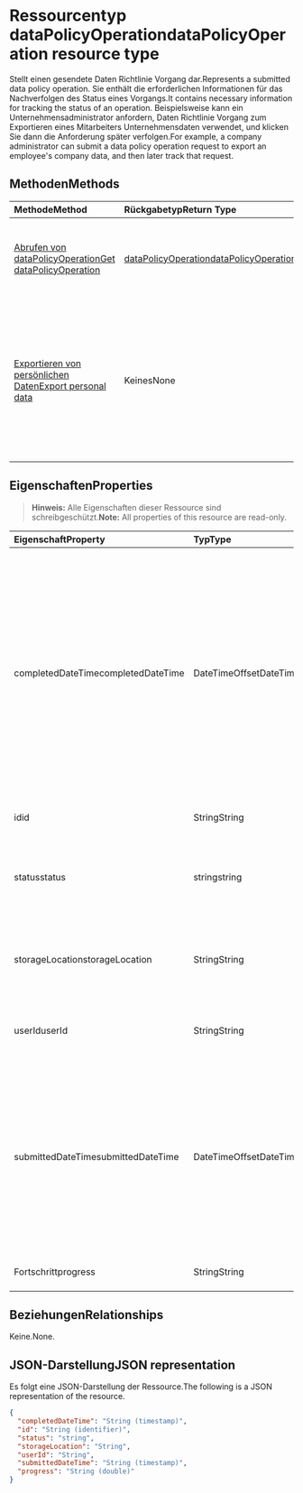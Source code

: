 # <a name="datapolicyoperation-resource-type"></a><span data-ttu-id="d17da-101">Ressourcentyp dataPolicyOperation</span><span class="sxs-lookup"><span data-stu-id="d17da-101">dataPolicyOperation resource type</span></span>

<span data-ttu-id="d17da-102">Stellt einen gesendete Daten Richtlinie Vorgang dar.</span><span class="sxs-lookup"><span data-stu-id="d17da-102">Represents a submitted data policy operation.</span></span> <span data-ttu-id="d17da-103">Sie enthält die erforderlichen Informationen für das Nachverfolgen des Status eines Vorgangs.</span><span class="sxs-lookup"><span data-stu-id="d17da-103">It contains necessary information for tracking the status of an operation.</span></span> <span data-ttu-id="d17da-104">Beispielsweise kann ein Unternehmensadministrator anfordern, Daten Richtlinie Vorgang zum Exportieren eines Mitarbeiters Unternehmensdaten verwendet, und klicken Sie dann die Anforderung später verfolgen.</span><span class="sxs-lookup"><span data-stu-id="d17da-104">For example, a company administrator can submit a data policy operation request to export an employee's company data, and then later track that request.</span></span>

## <a name="methods"></a><span data-ttu-id="d17da-105">Methoden</span><span class="sxs-lookup"><span data-stu-id="d17da-105">Methods</span></span>

| <span data-ttu-id="d17da-106">Methode</span><span class="sxs-lookup"><span data-stu-id="d17da-106">Method</span></span>           | <span data-ttu-id="d17da-107">Rückgabetyp</span><span class="sxs-lookup"><span data-stu-id="d17da-107">Return Type</span></span>    |<span data-ttu-id="d17da-108">Beschreibung</span><span class="sxs-lookup"><span data-stu-id="d17da-108">Description</span></span>|
|:---------------|:--------|:----------|
|[<span data-ttu-id="d17da-109">Abrufen von dataPolicyOperation</span><span class="sxs-lookup"><span data-stu-id="d17da-109">Get dataPolicyOperation</span></span>](../api/datapolicyoperation-get.md) | [<span data-ttu-id="d17da-110">dataPolicyOperation</span><span class="sxs-lookup"><span data-stu-id="d17da-110">dataPolicyOperation</span></span>](datapolicyoperation.md) |<span data-ttu-id="d17da-111">Rufen Sie die Eigenschaften des **DataPolicyOperation** -Objekts ab.</span><span class="sxs-lookup"><span data-stu-id="d17da-111">Retrieve properties of the **dataPolicyOperation** object.</span></span>|
|[<span data-ttu-id="d17da-112">Exportieren von persönlichen Daten</span><span class="sxs-lookup"><span data-stu-id="d17da-112">Export personal data</span></span>](../api/user-exportpersonaldata.md) | <span data-ttu-id="d17da-113">Keines</span><span class="sxs-lookup"><span data-stu-id="d17da-113">None</span></span> |<span data-ttu-id="d17da-114">Fordern Sie Daten Richtlinie Vorgang zur Organisationseinheit Benutzerdaten exportieren, die später mithilfe [DataPolicyOperation](../api/datapolicyoperation-get.md) wiedergegeben werden können</span><span class="sxs-lookup"><span data-stu-id="d17da-114">Submit a data policy operation request to export organizational user's data which can later be read using [Get dataPolicyOperation](../api/datapolicyoperation-get.md)</span></span>|

## <a name="properties"></a><span data-ttu-id="d17da-115">Eigenschaften</span><span class="sxs-lookup"><span data-stu-id="d17da-115">Properties</span></span>

> <span data-ttu-id="d17da-116">**Hinweis:** Alle Eigenschaften dieser Ressource sind schreibgeschützt.</span><span class="sxs-lookup"><span data-stu-id="d17da-116">**Note:** All properties of this resource are read-only.</span></span>

| <span data-ttu-id="d17da-117">Eigenschaft</span><span class="sxs-lookup"><span data-stu-id="d17da-117">Property</span></span>     | <span data-ttu-id="d17da-118">Typ</span><span class="sxs-lookup"><span data-stu-id="d17da-118">Type</span></span>   |<span data-ttu-id="d17da-119">Beschreibung</span><span class="sxs-lookup"><span data-stu-id="d17da-119">Description</span></span>|
|:---------------|:--------|:----------|
|<span data-ttu-id="d17da-120">completedDateTime</span><span class="sxs-lookup"><span data-stu-id="d17da-120">completedDateTime</span></span>|<span data-ttu-id="d17da-121">DateTimeOffset</span><span class="sxs-lookup"><span data-stu-id="d17da-121">DateTimeOffset</span></span>|<span data-ttu-id="d17da-122">Stellt die bei die Anforderung für diese Richtlinie Datenvorgangs, in UTC-Zeit mit abgeschlossen wurde im ISO 8601-Format.</span><span class="sxs-lookup"><span data-stu-id="d17da-122">Represents when the request for this data policy operation was completed, in UTC time, using the ISO 8601 format.</span></span> <span data-ttu-id="d17da-123">Mitternacht UTC-Zeit am 1. Januar 2014 würde z. B. wie folgt aussehen: `'2014-01-01T00:00:00Z'`.</span><span class="sxs-lookup"><span data-stu-id="d17da-123">For example, midnight UTC on Jan 1, 2014 would look like this: `'2014-01-01T00:00:00Z'`.</span></span> <span data-ttu-id="d17da-124">"NULL", bis der Vorgang abgeschlossen ist.</span><span class="sxs-lookup"><span data-stu-id="d17da-124">Null until the operation completes.</span></span>|
|<span data-ttu-id="d17da-125">id</span><span class="sxs-lookup"><span data-stu-id="d17da-125">id</span></span>|<span data-ttu-id="d17da-126">String</span><span class="sxs-lookup"><span data-stu-id="d17da-126">String</span></span>| <span data-ttu-id="d17da-127">Eindeutiger Schlüssel für diesen Vorgang.</span><span class="sxs-lookup"><span data-stu-id="d17da-127">Unique key for this operation.</span></span> |
|<span data-ttu-id="d17da-128">status</span><span class="sxs-lookup"><span data-stu-id="d17da-128">status</span></span>|<span data-ttu-id="d17da-129">string</span><span class="sxs-lookup"><span data-stu-id="d17da-129">string</span></span>| <span data-ttu-id="d17da-130">Mögliche Werte sind: `notStarted`, `running`, `complete`, `failed` und `unknownFutureValue`.</span><span class="sxs-lookup"><span data-stu-id="d17da-130">Possible values are: `notStarted`, `running`, `complete`, `failed`, `unknownFutureValue`.</span></span>|
|<span data-ttu-id="d17da-131">storageLocation</span><span class="sxs-lookup"><span data-stu-id="d17da-131">storageLocation</span></span>|<span data-ttu-id="d17da-132">String</span><span class="sxs-lookup"><span data-stu-id="d17da-132">String</span></span>|<span data-ttu-id="d17da-133">Der URL-Adresse an, in dem Daten für exportanforderungen exportiert werden.</span><span class="sxs-lookup"><span data-stu-id="d17da-133">The URL location to where data is being exported for export requests.</span></span>|
|<span data-ttu-id="d17da-134">userId</span><span class="sxs-lookup"><span data-stu-id="d17da-134">userId</span></span>|<span data-ttu-id="d17da-135">String</span><span class="sxs-lookup"><span data-stu-id="d17da-135">String</span></span>|<span data-ttu-id="d17da-136">Die Id für den Benutzer, auf dem die Operation ausgeführt wird.</span><span class="sxs-lookup"><span data-stu-id="d17da-136">The id for the user on whom the operation is performed.</span></span>|
|<span data-ttu-id="d17da-137">submittedDateTime</span><span class="sxs-lookup"><span data-stu-id="d17da-137">submittedDateTime</span></span>|<span data-ttu-id="d17da-138">DateTimeOffset</span><span class="sxs-lookup"><span data-stu-id="d17da-138">DateTimeOffset</span></span>|<span data-ttu-id="d17da-139">Stellt die bei die Anforderung für diesen Datenvorgang im ISO 8601-Format verwenden übermittelt wurde, im UTC-Zeit.</span><span class="sxs-lookup"><span data-stu-id="d17da-139">Represents when the request for this data operation was submitted, in UTC time, using the ISO 8601 format.</span></span> <span data-ttu-id="d17da-140">Mitternacht UTC-Zeit am 1. Januar 2014 würde z. B. wie folgt aussehen: `'2014-01-01T00:00:00Z'`</span><span class="sxs-lookup"><span data-stu-id="d17da-140">For example, midnight UTC on Jan 1, 2014 would look like this: `'2014-01-01T00:00:00Z'`</span></span>|
|<span data-ttu-id="d17da-141">Fortschritt</span><span class="sxs-lookup"><span data-stu-id="d17da-141">progress</span></span>|<span data-ttu-id="d17da-142">String</span><span class="sxs-lookup"><span data-stu-id="d17da-142">String</span></span>|<span data-ttu-id="d17da-143">Gibt den Fortschritt eines Vorgangs an.</span><span class="sxs-lookup"><span data-stu-id="d17da-143">Specifies the progress of an operation.</span></span>|

## <a name="relationships"></a><span data-ttu-id="d17da-144">Beziehungen</span><span class="sxs-lookup"><span data-stu-id="d17da-144">Relationships</span></span>
<span data-ttu-id="d17da-145">Keine.</span><span class="sxs-lookup"><span data-stu-id="d17da-145">None.</span></span>


## <a name="json-representation"></a><span data-ttu-id="d17da-146">JSON-Darstellung</span><span class="sxs-lookup"><span data-stu-id="d17da-146">JSON representation</span></span>

<span data-ttu-id="d17da-147">Es folgt eine JSON-Darstellung der Ressource.</span><span class="sxs-lookup"><span data-stu-id="d17da-147">The following is a JSON representation of the resource.</span></span>

<!-- {
  "blockType": "resource",
  "optionalProperties": [

  ],
  "@odata.type": "microsoft.graph.dataPolicyOperation"
}-->

```json
{
  "completedDateTime": "String (timestamp)",
  "id": "String (identifier)",
  "status": "string",
  "storageLocation": "String",
  "userId": "String",
  "submittedDateTime": "String (timestamp)", 
  "progress": "String (double)"
}

```

<!-- uuid: 8fcb5dbc-d5aa-4681-8e31-b001d5168d79
2015-10-25 14:57:30 UTC -->
<!-- {
  "type": "#page.annotation",
  "description": "dataPolicyOperation resource",
  "keywords": "",
  "section": "documentation",
  "tocPath": ""
}-->
